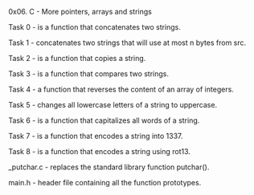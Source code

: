 0x06. C - More pointers, arrays and strings

Task 0 - is a function that concatenates two strings.

Task 1 - concatenates two strings that will use at most n bytes from src.

Task 2 - is a function that copies a string.

Task 3 -  is a function that compares two strings.

Task 4 - a function that reverses the content of an array of integers.

Task 5 - changes all lowercase letters of a string to uppercase.

Task 6 - is a function that capitalizes all words of a string.

Task 7 - is a function that encodes a string into 1337.

Task 8 - is a function that encodes a string using rot13.

_putchar.c - replaces the standard library function putchar().

main.h - header file containing all the function prototypes.
